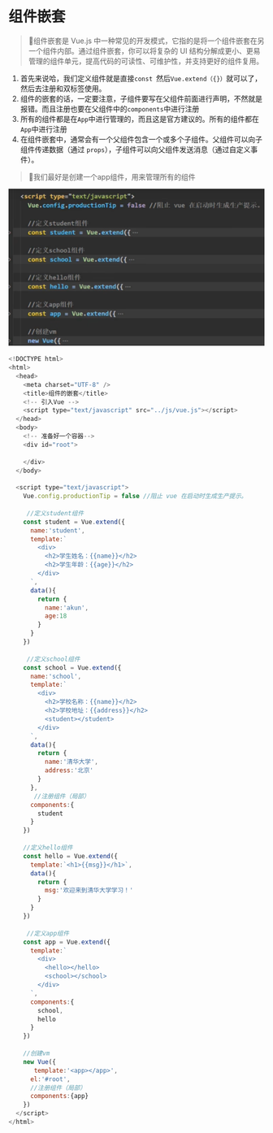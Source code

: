 # 组件嵌套

> 📌组件嵌套是 Vue.js 中一种常见的开发模式，它指的是将一个组件嵌套在另一个组件内部。通过组件嵌套，你可以将复杂的 UI 结构分解成更小、更易管理的组件单元，提高代码的可读性、可维护性，并支持更好的组件复用。

1. 首先来说哈，我们定义组件就是直接`const `然后`Vue.extend（{}）`就可以了，然后去注册和双标签使用。
2. 组件的嵌套的话，一定要注意，子组件要写在父组件前面进行声明，不然就是报错。而且注册也要在父组件中的`components`中进行注册
3. 所有的组件都是在`App`中进行管理的，而且这是官方建议的。所有的组件都在`App`中进行注册
4. 在组件嵌套中，通常会有一个父组件包含一个或多个子组件。父组件可以向子组件传递数据（通过 `props`），子组件可以向父组件发送消息（通过自定义事件）。

> 📌我们最好是创建一个app组件，用来管理所有的组件

![](image/image_N-SQ6t29c1.png)

```javascript
<!DOCTYPE html>
<html>
  <head>
    <meta charset="UTF-8" />
    <title>组件的嵌套</title>
    <!-- 引入Vue -->
    <script type="text/javascript" src="../js/vue.js"></script>
  </head>
  <body>
    <!-- 准备好一个容器-->
    <div id="root">
      
    </div>
  </body>

  <script type="text/javascript">
    Vue.config.productionTip = false //阻止 vue 在启动时生成生产提示。

     //定义student组件
    const student = Vue.extend({
      name:'student',
      template:`
        <div>
          <h2>学生姓名：{{name}}</h2>  
          <h2>学生年龄：{{age}}</h2>  
        </div>
      `,
      data(){
        return {
          name:'akun',
          age:18
        }
      }
    }) 
    
     //定义school组件
    const school = Vue.extend({
      name:'school',
      template:`
        <div>
          <h2>学校名称：{{name}}</h2>  
          <h2>学校地址：{{address}}</h2>  
          <student></student>
        </div>
      `,
      data(){
        return {
          name:'清华大学',
          address:'北京'
        }
      }, 
       //注册组件（局部）
      components:{
        student
      } 
    })

    //定义hello组件
    const hello = Vue.extend({
      template:`<h1>{{msg}}</h1>`,
      data(){
        return {
          msg:'欢迎来到清华大学学习！'
        }
      }
    })
    
     //定义app组件
    const app = Vue.extend({
      template:`
        <div>  
          <hello></hello>
          <school></school>
        </div>
      `,
      components:{
        school,
        hello
      }
    }) 

    //创建vm
    new Vue({
       template:'<app></app>', 
      el:'#root',
      //注册组件（局部）
      components:{app}
    })
  </script>
</html>
```
